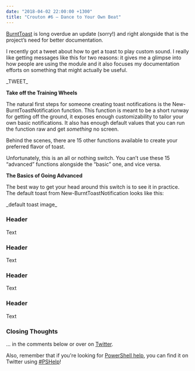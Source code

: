 ```yaml
---
date: "2018-04-02 22:00:00 +1300"
title: "Crouton #6 – Dance to Your Own Beat"
---
```


[BurntToast](https://www.powershellgallery.com/packages/BurntToast) is long
overdue an update (sorry!) and right alongside that is the project’s need for
better documentation.

I recently got a tweet about how to get a toast to play custom sound. I really
like getting messages like this for two reasons: it gives me a glimpse into how
people are using the module and it also focuses my documentation efforts on
something that might actually be useful.

\_TWEET\_

**Take off the Training Wheels**

The natural first steps for someone creating toast notifications is the
New-BurntToastNotification function. This function is meant to be a short runway
for getting off the ground, it exposes enough customizability to tailor your own
basic notifications. It also has enough default values that you can run the
function raw and get *something* no screen.

Behind the scenes, there are 15 other functions available to create your
preferred flavor of toast.

Unfortunately, this is an all or nothing switch. You can’t use these 15
“advanced” functions alongside the “basic” one, and vice versa.

**The Basics of Going Advanced**

The best way to get your head around this switch is to see it in practice. The
default toast from New-BurntToastNotification looks like this:

\_default toast image\_

### Header

Text

### Header

Text

### Header

Text

### Header

Text

### Closing Thoughts

... in the comments below or over on [Twitter](https://twitter.com/WindosNZ).

Also, remember that if you're looking for [PowerShell
help](https://king.geek.nz/2018/03/20/pshelp-twitter/), you can find it on
Twitter using
[\#PSHelp](https://twitter.com/search?f=tweets&vertical=default&q=%23pshelp&src=typd)!
